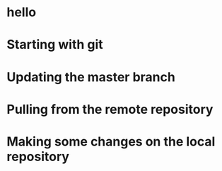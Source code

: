 # hello

# Starting with git

# Updating the master branch

# Pulling from the remote repository

# Making some changes on the local repository

